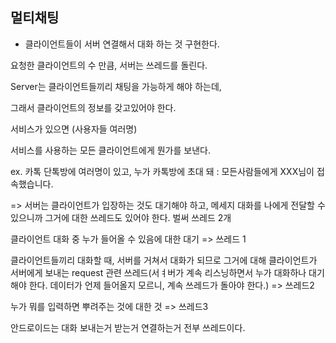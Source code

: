 ## 멀티채팅

* 클라이언트들이 서버 연결해서 대화 하는 것 구현한다.



요청한 클라이언트의 수 만큼, 서버는 쓰레드를 돌린다.



Server는 클라이언트들끼리 채팅을 가능하게 해야 하는데,

그래서 클라이언트의 정보를 갖고있어야 한다.



서비스가 있으면 (사용자들 여러명)

서비스를 사용하는 모든 클라이언트에게 뭔가를 보낸다.

ex. 카톡 단톡방에 여러명이 있고, 누가 카톡방에 초대 돼 : 모든사람들에게 XXX님이 접속했습니다.

=> 서버는 클라이언트가 입장하는 것도 대기해야 하고, 메세지 대화를 나에게 전달할 수 있으니까 그거에 대한 쓰레드도 있어야 한다. 벌써 쓰레드 2개

클라이언트 대화 중 누가 들어올 수 있음에 대한 대기 => 쓰레드 1

클라이언트들끼리 대화할 때, 서버를 거쳐서 대화가 되므로 그거에 대해 클라이언트가 서버에게 보내는 request 관련 쓰레드(서ㅕ버가 계속 리스닝하면서 누가 대화하나 대기해야 한다. 데이터가 언제 들어올지 모르니, 계속 쓰레드가 돌아야 한다.) => 쓰레드2

누가 뭐를 입력하면 뿌려주는 것에 대한 것 => 쓰레드3



안드로이드는 대화 보내는거 받는거 연결하는거 전부 쓰레드이다.



